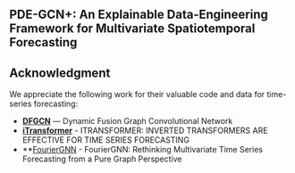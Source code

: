 ## PDE-GCN+: An Explainable Data-Engineering Framework for Multivariate Spatiotemporal Forecasting














##  Acknowledgment

We appreciate the following work for their valuable code and data for time-series forecasting:

- **[DFGCN](https://github.com/junjieyePhD/DFGCN/tree/main)** — Dynamic Fusion Graph Convolutional Network
- **[iTransformer](https://github.com/thuml/iTransformer)** - ITRANSFORMER: INVERTED TRANSFORMERS ARE
EFFECTIVE FOR TIME SERIES FORECASTING
- **[FourierGNN](https://github.com/aikunyi/FourierGNN?tab=readme-ov-file) - FourierGNN: Rethinking Multivariate Time Series Forecasting from a Pure Graph Perspective
